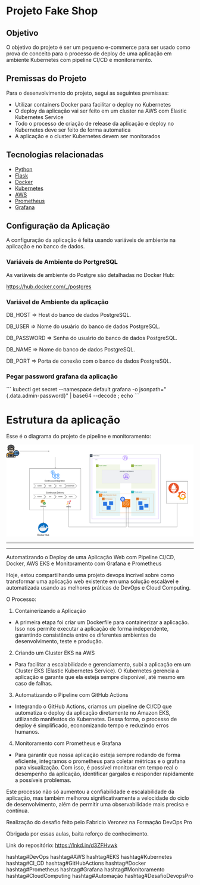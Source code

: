 # Projeto Fake Shop
## Objetivo
O objetivo do projeto é ser um pequeno e-commerce para ser usado como prova de conceito para o processo de deploy de uma aplicação em ambiente Kubernetes com pipeline CI/CD e monitoramento.

## Premissas do Projeto
Para o desenvolvimento do projeto, segui as seguintes premissas:
- Utilizar containers Docker para facilitar o deploy no Kubernetes
- O deploy da aplicação vai ser feito em um cluster na AWS com Elastic Kubernetes Service
- Todo o processo de criação de release da aplicação e deploy no Kubernetes deve ser feito de forma automatica
- A aplicação e o cluster Kubernetes devem ser monitorados 

## Tecnologias relacionadas
- [Python](https://www.python.org/)
- [Flask](https://flask.palletsprojects.com/)
- [Docker](https://www.docker.com/)
- [Kubernetes](https://kubernetes.io/)
- [AWS](https://aws.amazon.com/pt/eks/)
- [Prometheus](https://prometheus.io/)
- [Grafana](https://grafana.com/grafana/)

## Configuração da Aplicação

A configuração da aplicação é feita usando variáveis de ambiente na aplicação e no banco de dados.

### Variáveis de Ambiente do PortgreSQL

As variáveis de ambiente do Postgre são detalhadas no Docker Hub:

https://hub.docker.com/_/postgres

### Variável de Ambiente da aplicação

DB_HOST => Host do banco de dados PostgreSQL.

DB_USER => Nome do usuário do banco de dados PostgreSQL.

DB_PASSWORD => Senha do usuário do banco de dados PostgreSQL.

DB_NAME => Nome do banco de dados PostgreSQL.

DB_PORT => Porta de conexão com o banco de dados PostgreSQL.


### Pegar password grafana da aplicação
´´´
kubectl get secret --namespace default grafana -o jsonpath="{.data.admin-password}" | base64 --decode ; echo
´´´


# Estrutura da aplicação

Esse é o diagrama do projeto de pipeline e monitoramento:

![Diagrama do Projeto](docs/diagrama.drawio.png)


-----------------------------------------------------------------------------------------------------------------

-----------------------------------------------------------------------------------------------------------------

Automatizando o Deploy de uma Aplicação Web com Pipeline CI/CD, Docker, AWS EKS e Monitoramento com Grafana e Prometheus

Hoje, estou compartilhando uma projeto devops incrivel sobre como transformar uma aplicação web existente em uma solução escalável e automatizada usando as melhores práticas de DevOps e Cloud Computing.

 O Processo:

1. Containerizando a Aplicação
 
 - A primeira etapa foi criar um Dockerfile para containerizar a aplicação. Isso nos permite executar a aplicação de forma independente, garantindo consistência entre os diferentes ambientes de desenvolvimento, teste e produção.
 
2. Criando um Cluster EKS na AWS
 
 - Para facilitar a escalabilidade e gerenciamento, subi a aplicação em um Cluster EKS (Elastic Kubernetes Service). O Kubernetes gerencia a aplicação e garante que ela esteja sempre disponível, até mesmo em caso de falhas.
 
3. Automatizando o Pipeline com GitHub Actions
 
 - Integrando o GitHub Actions, criamos um pipeline de CI/CD que automatiza o deploy da aplicação diretamente no Amazon EKS, utilizando manifestos do Kubernetes. Dessa forma, o processo de deploy é simplificado, economizando tempo e reduzindo erros humanos.
 

4. Monitoramento com Prometheus e Grafana
 
 - Para garantir que nossa aplicação esteja sempre rodando de forma eficiente, integramos o prometheus para coletar métricas e o grafana para visualização. Com isso, é possível monitorar em tempo real o desempenho da aplicação, identificar gargalos e responder rapidamente a possíveis problemas.


Este processo não só aumentou a confiabilidade e escalabilidade da aplicação, mas também melhorou significativamente a velocidade do ciclo de desenvolvimento, além de permitir uma observabilidade mais precisa e contínua.

Realização do desafio feito pelo Fabricio Veronez na Formação DevOps Pro

Obrigada por essas aulas, baita reforço de conhecimento.

Link do repositório: https://lnkd.in/d3ZFHvwk

hashtag#DevOps hashtag#AWS hashtag#EKS hashtag#Kubernetes hashtag#CI_CD hashtag#GitHubActions hashtag#Docker hashtag#Prometheus hashtag#Grafana hashtag#Monitoramento hashtag#CloudComputing hashtag#Automação hashtag#DesafioDevopsPro